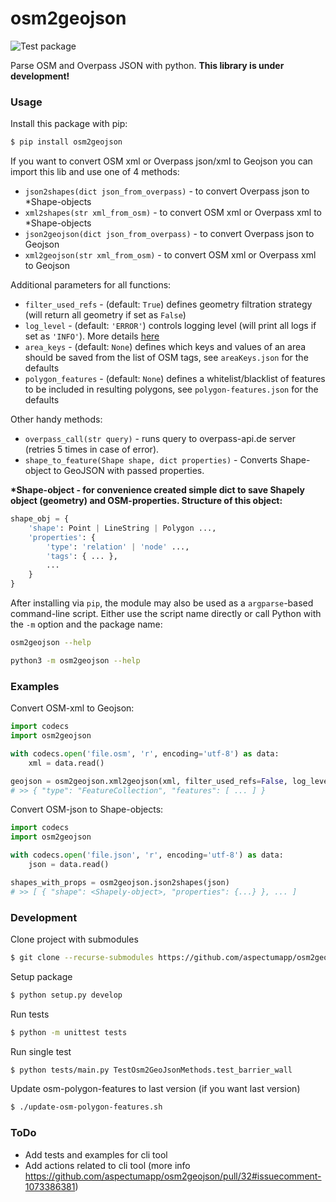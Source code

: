 # osm2geojson

![Test package](https://github.com/aspectumapp/osm2geojson/workflows/Test%20package/badge.svg)

Parse OSM and Overpass JSON with python.
**This library is under development!**

### Usage

Install this package with pip:

```sh
$ pip install osm2geojson
```

If you want to convert OSM xml or Overpass json/xml to Geojson you can import this lib and use one of 4 methods:

- `json2shapes(dict json_from_overpass)` - to convert Overpass json to \*Shape-objects
- `xml2shapes(str xml_from_osm)` - to convert OSM xml or Overpass xml to \*Shape-objects
- `json2geojson(dict json_from_overpass)` - to convert Overpass json to Geojson
- `xml2geojson(str xml_from_osm)` - to convert OSM xml or Overpass xml to Geojson

Additional parameters for all functions:

- `filter_used_refs` - (default: `True`) defines geometry filtration strategy (will return all geometry if set as `False`)
- `log_level` - (default: `'ERROR'`) controls logging level (will print all logs if set as `'INFO'`). More details [here](https://docs.python.org/3/library/logging.html#logging-levels)
- `area_keys` - (default: `None`) defines which keys and values of an area should be saved from the list of OSM tags, see `areaKeys.json` for the defaults
- `polygon_features` - (default: `None`) defines a whitelist/blacklist of features to be included in resulting polygons, see `polygon-features.json` for the defaults

Other handy methods:

- `overpass_call(str query)` - runs query to overpass-api.de server (retries 5 times in case of error).
- `shape_to_feature(Shape shape, dict properties)` - Converts Shape-object to GeoJSON with passed properties.

**\*Shape-object - for convenience created simple dict to save Shapely object (geometry) and OSM-properties. Structure of this object:**

```py
shape_obj = {
    'shape': Point | LineString | Polygon ...,
    'properties': {
        'type': 'relation' | 'node' ...,
        'tags': { ... },
        ...
    }
}
```

After installing via `pip`, the module may also be used as a `argparse`-based command-line script.
Either use the script name directly or call Python with the `-m` option and the package name:

```sh
osm2geojson --help
```

```sh
python3 -m osm2geojson --help
```

### Examples

Convert OSM-xml to Geojson:

```py
import codecs
import osm2geojson

with codecs.open('file.osm', 'r', encoding='utf-8') as data:
    xml = data.read()

geojson = osm2geojson.xml2geojson(xml, filter_used_refs=False, log_level='INFO')
# >> { "type": "FeatureCollection", "features": [ ... ] }
```

Convert OSM-json to Shape-objects:

```py
import codecs
import osm2geojson

with codecs.open('file.json', 'r', encoding='utf-8') as data:
    json = data.read()

shapes_with_props = osm2geojson.json2shapes(json)
# >> [ { "shape": <Shapely-object>, "properties": {...} }, ... ]
```

### Development

Clone project with submodules

```sh
$ git clone --recurse-submodules https://github.com/aspectumapp/osm2geojson.git
```

Setup package

```sh
$ python setup.py develop
```

Run tests

```sh
$ python -m unittest tests
```

Run single test

```sh
$ python tests/main.py TestOsm2GeoJsonMethods.test_barrier_wall
```

Update osm-polygon-features to last version (if you want last version)

```sh
$ ./update-osm-polygon-features.sh
```

### ToDo

 * Add tests and examples for cli tool
 * Add actions related to cli tool (more info https://github.com/aspectumapp/osm2geojson/pull/32#issuecomment-1073386381)
